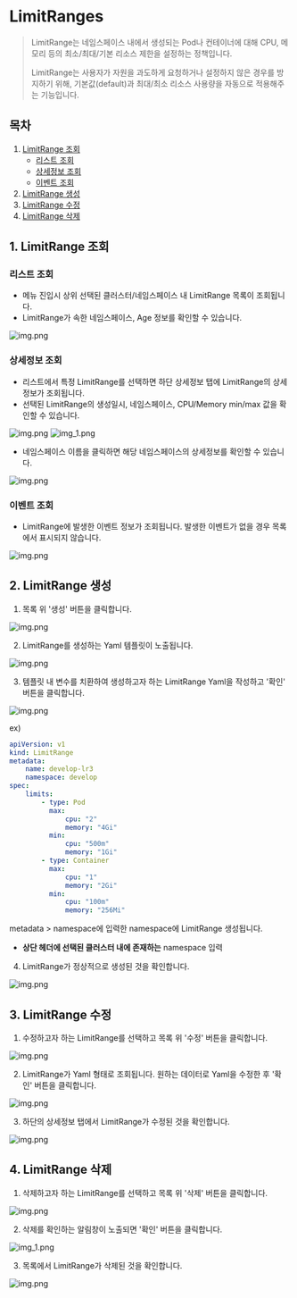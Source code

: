 # LimitRanges

> LimitRange는 네임스페이스 내에서 생성되는 Pod나 컨테이너에 대해 CPU, 메모리 등의 최소/최대/기본 리소스 제한을 설정하는 정책입니다.
>
> LimitRange는 사용자가 자원을 과도하게 요청하거나 설정하지 않은 경우를 방지하기 위해, 기본값(default)과 최대/최소 리소스 사용량을 자동으로 적용해주는 기능입니다.

## 목차

1. [LimitRange 조회](#1-limitrange-조회)
   * [리스트 조회](#리스트-조회)
   * [상세정보 조회](#상세정보-조회)
   * [이벤트 조회](#이벤트-조회)
2. [LimitRange 생성](#2-limitrange-생성)
3. [LimitRange 수정](#3-limitrange-수정)
4. [LimitRange 삭제](#4-limitrange-삭제)

## 1. LimitRange 조회
### 리스트 조회
* 메뉴 진입시 상위 선택된 클러스터/네임스페이스 내 LimitRange 목록이 조회됩니다.
* LimitRange가 속한 네임스페이스, Age 정보를 확인할 수 있습니다.

![img.png](./img/lr_list.png)

### 상세정보 조회
* 리스트에서 특정 LimitRange를 선택하면 하단 상세정보 탭에 LimitRange의 상세 정보가 조회됩니다.
* 선택된 LimitRange의 생성일시, 네임스페이스, CPU/Memory min/max 값을 확인할 수 있습니다.

![img.png](./img/lr_list_selected.png)
![img_1.png](./img/lr_detail.png)

* 네임스페이스 이름을 클릭하면 해당 네임스페이스의 상세정보를 확인할 수 있습니다.

![img.png](./img/lr_drawer.png)

### 이벤트 조회
* LimitRange에 발생한 이벤트 정보가 조회됩니다. 발생한 이벤트가 없을 경우 목록에서 표시되지 않습니다.

![img.png](./img/lr_event.png)

## 2. LimitRange 생성
1. 목록 위 '생성' 버튼을 클릭합니다.

![img.png](./img/lr_create.png)

2. LimitRange를 생성하는 Yaml 템플릿이 노출됩니다.

![img.png](./img/lr_create_template.png)

3. 템플릿 내 변수를 치환하여 생성하고자 하는 LimitRange Yaml을 작성하고 '확인' 버튼을 클릭합니다.

![img.png](./img/lr_create_yaml.png)

ex)
```yaml
apiVersion: v1
kind: LimitRange
metadata:
    name: develop-lr3
    namespace: develop
spec:
    limits:
        - type: Pod
          max:
              cpu: "2"
              memory: "4Gi"
          min:
              cpu: "500m"
              memory: "1Gi"
        - type: Container
          max:
              cpu: "1"
              memory: "2Gi"
          min:
              cpu: "100m"
              memory: "256Mi"
```
metadata > namespace에 입력한 namespace에 LimitRange 생성됩니다.

* <strong>상단 헤더에 선택된 클러스터 내에 존재하는</strong> namespace 입력

4. LimitRange가 정상적으로 생성된 것을 확인합니다.

![img.png](./img/lr_create_result.png)

## 3. LimitRange 수정
1. 수정하고자 하는 LimitRange를 선택하고 목록 위 '수정' 버튼을 클릭합니다.

![img.png](./img/lr_update.png)

2. LimitRange가 Yaml 형태로 조회됩니다. 원하는 데이터로 Yaml을 수정한 후 '확인' 버튼을 클릭합니다.

![img.png](./img/lr_update_yaml.png)

3. 하단의 상세정보 탭에서 LimitRange가 수정된 것을 확인합니다.

![img.png](./img/lr_update_result.png)

## 4. LimitRange 삭제
1. 삭제하고자 하는 LimitRange를 선택하고 목록 위 '삭제' 버튼을 클릭합니다.

![img.png](./img/lr_delete.png)

2. 삭제를 확인하는 알림창이 노출되면 '확인' 버튼을 클릭합니다.

![img_1.png](./img/lr_delete_check.png)

3. 목록에서 LimitRange가 삭제된 것을 확인합니다.

![img.png](./img/lr_delete_result.png)